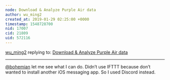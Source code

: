 ```yaml
---
node: Download & Analyze Purple Air data
author: wu_ming2
created_at: 2019-01-29 02:25:00 +0000
timestamp: 1548728700
nid: 17007
cid: 21809
uid: 572116
---
```




[wu_ming2](../profile/wu_ming2) replying to: [Download & Analyze Purple Air data](../notes/jiteovien/08-28-2018/download-analyze-your-purple-air-data)

----
 [@bohemian](/profile/bohemian) let me see what I can do. Didn’t use IFTTT because don’t wanted to install another iOS messaging app. So I used Discord instead. 